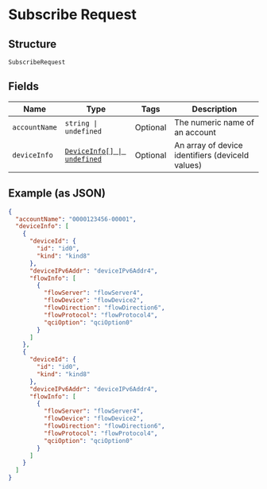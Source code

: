 
# Subscribe Request

## Structure

`SubscribeRequest`

## Fields

| Name | Type | Tags | Description |
|  --- | --- | --- | --- |
| `accountName` | `string \| undefined` | Optional | The numeric name of an account |
| `deviceInfo` | [`DeviceInfo[] \| undefined`](../../doc/models/device-info.md) | Optional | An array of device identifiers (deviceId values) |

## Example (as JSON)

```json
{
  "accountName": "0000123456-00001",
  "deviceInfo": [
    {
      "deviceId": {
        "id": "id0",
        "kind": "kind8"
      },
      "deviceIPv6Addr": "deviceIPv6Addr4",
      "flowInfo": [
        {
          "flowServer": "flowServer4",
          "flowDevice": "flowDevice2",
          "flowDirection": "flowDirection6",
          "flowProtocol": "flowProtocol4",
          "qciOption": "qciOption0"
        }
      ]
    },
    {
      "deviceId": {
        "id": "id0",
        "kind": "kind8"
      },
      "deviceIPv6Addr": "deviceIPv6Addr4",
      "flowInfo": [
        {
          "flowServer": "flowServer4",
          "flowDevice": "flowDevice2",
          "flowDirection": "flowDirection6",
          "flowProtocol": "flowProtocol4",
          "qciOption": "qciOption0"
        }
      ]
    }
  ]
}
```

